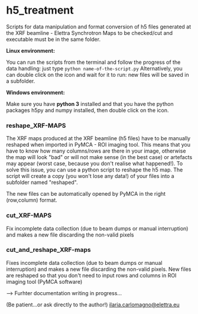 # h5_treatment
Scripts for data manipulation and format conversion of h5 files generated at the XRF beamline - Elettra Synchrotron
Maps to be checked/cut and executable must be in the same folder.

**Linux environment:**

You can run the scripts from the terminal and follow the progress of the data handling: just type ```python name-of-the-script.py```
Alternatively, you can double click on the icon and wait for it to run: new files will be saved in a subfolder.

**Windows environment:**

Make sure you have **python 3** installed and that you have the python packages h5py and numpy installed, then double click on the icon.


### reshape_XRF-MAPS 
The XRF maps produced at the XRF beamline (h5 files) have to be manually reshaped when imported in PyMCA - ROI imaging tool.
This means that you have to know how many columns/rows are there in your image, otherwise the map will look "bad" or will not make sense (in the best case) or artefacts may appear (worst case, because you don't realise what happened!). To solve this issue, you can use a python script to reshape the h5 map. The script will create a copy (you won't lose any data!) of your files into a subfolder named "reshaped".

The new files can be automatically opened by PyMCA in the right (row,column) format.

### cut_XRF-MAPS
Fix incomplete data collection (due to beam dumps or manual interruption) and makes a new file discarding the non-valid pixels

### cut_and_reshape_XRF-maps
Fixes incomplete data collection (due to beam dumps or manual interruption) and makes a new file discarding the non-valid pixels.
New files are reshaped so that you don't need to input rows and columns in ROI imaging tool (PyMCA software)




--> Furhter documentation writing in progress...

(Be patient...or ask directly to the author!)
ilaria.carlomagno@elettra.eu
